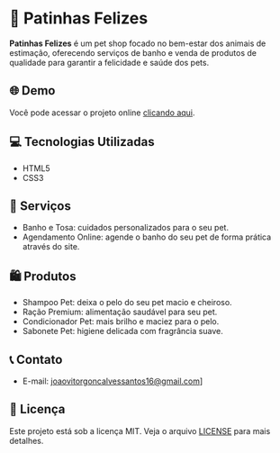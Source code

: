 # 🐾 Patinhas Felizes

**Patinhas Felizes** é um pet shop focado no bem-estar dos animais de estimação, oferecendo serviços de banho e venda de produtos de qualidade para garantir a felicidade e saúde dos pets.

## 🌐 Demo
Você pode acessar o projeto online [clicando aqui](https://joaovitorgoncalvessantos1.github.io/patinhasFelizes/).

## 💻 Tecnologias Utilizadas
- HTML5
- CSS3

## 🛁 Serviços
- Banho e Tosa: cuidados personalizados para o seu pet.
- Agendamento Online: agende o banho do seu pet de forma prática através do site.

## 🛍️ Produtos
- Shampoo Pet: deixa o pelo do seu pet macio e cheiroso.
- Ração Premium: alimentação saudável para seu pet.
- Condicionador Pet: mais brilho e maciez para o pelo.
- Sabonete Pet: higiene delicada com fragrância suave.


## 📞 Contato

- E-mail: joaovitorgoncalvessantos16@gmail.com]

## 📝 Licença
Este projeto está sob a licença MIT. Veja o arquivo [LICENSE](LICENSE) para mais detalhes.
